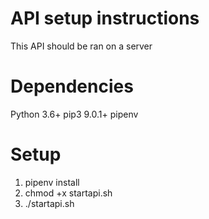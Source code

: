 # API setup instructions
This API should be ran on a server 

# Dependencies
Python 3.6+
pip3 9.0.1+
pipenv

# Setup
1. pipenv install
2. chmod +x startapi.sh
3. ./startapi.sh